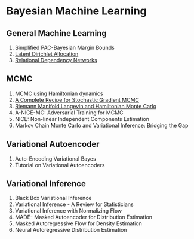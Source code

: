 # Bayesian Machine Learning

## General Machine Learning

1. Simplified PAC-Bayesian Margin Bounds
2. [Latent Dirichlet Allocation](../notes/LDA.html)
3. [Relational Dependency Networks](../notes/RDN.html)


## MCMC

1. MCMC using Hamiltonian dynamics
2. [A Complete Recipe for Stochastic Gradient MCMC](../notes/SGMCMC.html)
3. [Riemann Manifold Langevin and Hamiltonian Monte Carlo](../notes/RMLHMC.html)
4. A-NICE-MC: Adversarial Training for MCMC
5. NICE: Non-linear Independent Components Estimation
6. Markov Chain Monte Carlo and Variational Inference: Bridging the Gap

## Variational Autoencoder

1. Auto-Encoding Variational Bayes
2. Tutorial on Variational Autoencoders

## Variational Inference

1. Black Box Variational Inference
2. Variational Inference - A Review for Statisticians
3. Variational Inference with Normalizing Flow
4. MADE- Masked Autoencoder for Distribution Estimation
5. Masked Autoregressive Flow for Density Estimation
6. Neural Autoregressive Distribution Estimation